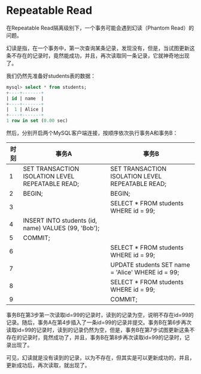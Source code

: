 # Repeatable Read

在Repeatable Read隔离级别下，一个事务可能会遇到幻读（Phantom Read）的问题。

幻读是指，在一个事务中，第一次查询某条记录，发现没有，但是，当试图更新这条不存在的记录时，竟然能成功，并且，再次读取同一条记录，它就神奇地出现了。

我们仍然先准备好students表的数据：
```sql
mysql> select * from students;
+----+-------+
| id | name  |
+----+-------+
|  1 | Alice |
+----+-------+
1 row in set (0.00 sec)
```
然后，分别开启两个MySQL客户端连接，按顺序依次执行事务A和事务B：

|时刻|	事务A|	事务B|
|-|-|-|
|1|SET TRANSACTION ISOLATION LEVEL REPEATABLE READ;	|SET TRANSACTION ISOLATION LEVEL REPEATABLE READ;|
|2|	BEGIN;|	BEGIN;|
|3|		|SELECT * FROM students WHERE id = 99;|
|4|	INSERT INTO students (id, name) VALUES (99, 'Bob');	||
|5|	COMMIT;	||
|6|		|SELECT * FROM students WHERE id = 99;|
|7|		|UPDATE students SET name = 'Alice' WHERE id = 99;|
|8|		|SELECT * FROM students WHERE id = 99;|
|9|		|COMMIT;|

事务B在第3步第一次读取id=99的记录时，读到的记录为空，说明不存在id=99的记录。随后，事务A在第4步插入了一条id=99的记录并提交。事务B在第6步再次读取id=99的记录时，读到的记录仍然为空，但是，事务B在第7步试图更新这条不存在的记录时，竟然成功了，并且，事务B在第8步再次读取id=99的记录时，记录出现了。

可见，幻读就是没有读到的记录，以为不存在，但其实是可以更新成功的，并且，更新成功后，再次读取，就出现了。